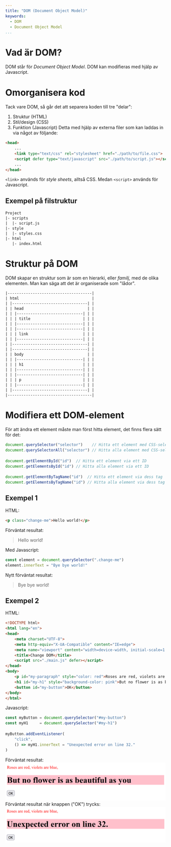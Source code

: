 ```yaml
---
title: "DOM (Document Object Model)"
keywords:
  - DOM
  - Document Object Model
...
```


# Vad är DOM?
DOM står för _Document Object Model_. DOM kan modifieras med hjälp av Javascript.

# Omorganisera kod
Tack vare DOM, så går det att separera koden till tre "delar":
1. Struktur (HTML)
2. Stil/design (CSS)
3. Funktion (Javascript)
Detta med hjälp av externa filer som kan laddas in via något av följande:
```html
<head>
    ...
    <link type="text/css" rel="stylesheet" href="./path/to/file.css">
    <script defer type="text/javascript" src="./path/to/script.js"></script>
    ...
</head>
```
`<link>` används för _style sheets_, alltså CSS. Medan `<script>` används för Javascript.

## Exempel på filstruktur
```
Project
|- scripts
|  |- script.js
|- style
|  |- styles.css
|- html
   |- index.html
```

# Struktur på DOM
DOM skapar en struktur som är som en hierarki, eller _familj_, med de olika elementen. Man kan säga att det är organiserade som "lådor".
```
|-------------------------------------|
| html                                |
| |---------------------------------| |
| | head                            | |
| | |-----------------------------| | |
| | | title                       | | |
| | |-----------------------------| | |
| | |-----------------------------| | |
| | | link                        | | |
| | |-----------------------------| | |
| |---------------------------------| |
| |---------------------------------| |
| | body                            | |
| | |-----------------------------| | |
| | | h1                          | | |
| | |-----------------------------| | |
| | |-----------------------------| | |
| | | p                           | | |
| | |-----------------------------| | |
| |---------------------------------| |
|-------------------------------------|
```

# Modifiera ett DOM-element
För att ändra ett element måste man först hitta element, det finns flera sätt för det:
```js
document.querySelector("selector")    // Hitta ett element med CSS-selector
document.querySelectorAll("selector") // Hitta alla element med CSS-selector

document.getElementById("id")  // Hitta ett element via ett ID
document.getElementsById("id") // Hitta alla element via ett ID

document.getElementByTagName("id")  // Hitta ett element via dess tag
document.getElementsByTagName("id") // Hitta alla element via dess tag
```

## Exempel 1
HTML:
```html
<p class="change-me">Hello world!</p>
```
Förväntat resultat:
> Hello world!

Med Javascript:
```js
const element = document.querySelector(".change-me")
element.innerText = "Bye bye world!"
```
Nytt förväntat resultat:
> Bye bye world!

## Exempel 2
HTML:
```html
<!DOCTYPE html>
<html lang="en">
<head>
    <meta charset="UTF-8">
    <meta http-equiv="X-UA-Compatible" content="IE=edge">
    <meta name="viewport" content="width=device-width, initial-scale=1.0">
    <title>Change DOM</title>
    <script src="./main.js" defer></script>
</head>
<body>
    <p id="my-paragraph" style="color: red">Roses are red, violets are blue,</p>
    <h1 id="my-h1" style="background-color: pink">But no flower is as beautiful as you</h1>
    <button id="my-button">OK</button>
</body>
</html>
```
Javascript:
```js
const myButton = document.querySelector("#my-button")
const myH1     = document.querySelector("#my-h1")

myButton.addEventListener(
    "click",
    () => myH1.innerText = "Unexpected error on line 32."
)
```
Förväntat resultat:
![4de1f0d1fe3858d5af13dffff6658e56.png](4de1f0d1fe3858d5af13dffff6658e56.png)
Förväntat resultat när knappen ("OK") trycks:
![92dfe7e89eede024bb12d849116210e2.png](92dfe7e89eede024bb12d849116210e2.png)
